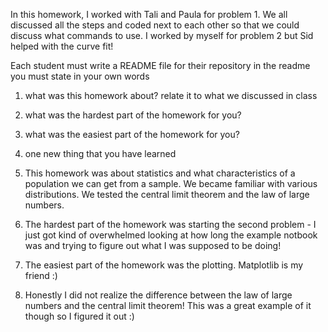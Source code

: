 In this homework, I worked with Tali and Paula for problem 1. We all discussed all the steps and coded next
to each other so that we could discuss what commands to use. I worked by myself for problem 2 but Sid helped with
the curve fit!

Each student must write a README file for their repository
in the readme you must state in your own words
1. what was this homework about? relate it to what we discussed in class
2. what was the hardest part of the homework for you?
3. what was the easiest part of the homework for you?
4. one new thing that you have learned

1. This homework was about statistics and what characteristics of a population we 
  can get from a sample. We became familiar with various distributions. We 
  tested the central limit theorem and the law of large numbers.

2. The hardest part of the homework was starting the second problem -
  I just got kind of overwhelmed looking at how long the example notbook was
  and trying to figure out what I was supposed to be doing!

3. The easiest part of the homework was the plotting. Matplotlib is my friend :)

4. Honestly I did not realize the difference between the law of large numbers and the central limit theorem!
   This was a great example of it though so I figured it out :)
